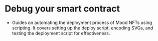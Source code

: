 # Debug your smart contract
- Guides on automating the deployment process of Mood NFTs using scripting. It covers setting up the deploy script, encoding SVGs, and testing the deployment script for effectiveness.

